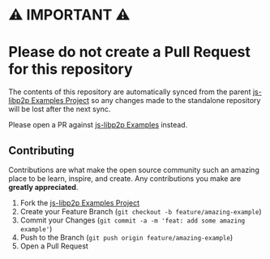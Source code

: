 # ⚠️ IMPORTANT ⚠️

# Please do not create a Pull Request for this repository

The contents of this repository are automatically synced from the parent [js-libp2p Examples Project](https://github.com/libp2p/js-libp2p-examples) so any changes made to the standalone repository will be lost after the next sync.

Please open a PR against [js-libp2p Examples](https://github.com/libp2p/js-libp2p-examples) instead.

## Contributing

Contributions are what make the open source community such an amazing place to be learn, inspire, and create. Any contributions you make are **greatly appreciated**.

1. Fork the [js-libp2p Examples Project](https://github.com/libp2p/js-libp2p-examples)
2. Create your Feature Branch (`git checkout -b feature/amazing-example`)
3. Commit your Changes (`git commit -a -m 'feat: add some amazing example'`)
4. Push to the Branch (`git push origin feature/amazing-example`)
5. Open a Pull Request

